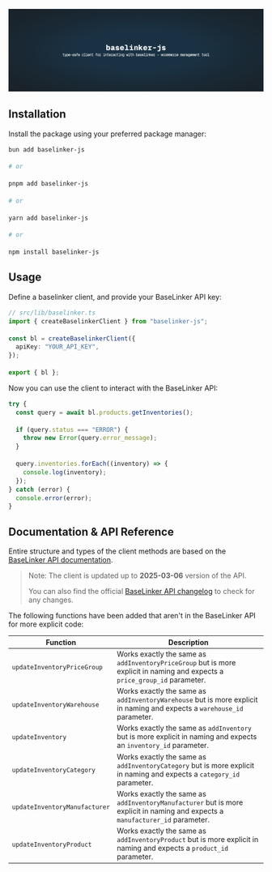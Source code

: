 ![baselinker-js](.github/assets/banner.jpg "baselinker-js")

## Installation

Install the package using your preferred package manager:

```bash
bun add baselinker-js

# or

pnpm add baselinker-js

# or

yarn add baselinker-js

# or

npm install baselinker-js
```

## Usage

Define a baselinker client, and provide your BaseLinker API key:

```typescript
// src/lib/baselinker.ts
import { createBaselinkerClient } from "baselinker-js";

const bl = createBaselinkerClient({
  apiKey: "YOUR_API_KEY",
});

export { bl };
```

Now you can use the client to interact with the BaseLinker API:

```typescript
try {
  const query = await bl.products.getInventories();

  if (query.status === "ERROR") {
    throw new Error(query.error_message);
  }

  query.inventories.forEach((inventory) => {
    console.log(inventory);
  });
} catch (error) {
  console.error(error);
}
```

## Documentation & API Reference

Entire structure and types of the client methods are based on the [BaseLinker API documentation](https://api.baselinker.com/).

> Note: The client is updated up to **2025-03-06** version of the API.
>
> You can also find the official [BaseLinker API changelog](https://api.baselinker.com/?changelog) to check for any changes.

The following functions have been added that aren't in the BaseLinker API for more explicit code:

| Function | Description |
| --- | --- |
| `updateInventoryPriceGroup` | Works exactly the same as `addInventoryPriceGroup` but is more explicit in naming and expects a `price_group_id` parameter.|
| `updateInventoryWarehouse` | Works exactly the same as `addInventoryWarehouse` but is more explicit in naming and expects a `warehouse_id` parameter.|
| `updateInventory` | Works exactly the same as `addInventory` but is more explicit in naming and expects an `inventory_id` parameter.|
| `updateInventoryCategory` | Works exactly the same as `addInventoryCategory` but is more explicit in naming and expects a `category_id` parameter.|
| `updateInventoryManufacturer` | Works exactly the same as `addInventoryManufacturer` but is more explicit in naming and expects a `manufacturer_id` parameter.|
| `updateInventoryProduct` | Works exactly the same as `addInventoryProduct` but is more explicit in naming and expects a `product_id` parameter.|

